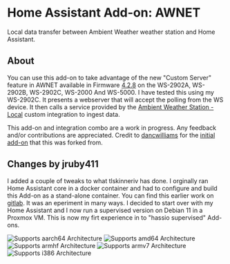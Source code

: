 # Home Assistant Add-on: AWNET

Local data transfer between Ambient Weather weather station and Home Assistant.

## About

You can use this add-on to take advantage of the new "Custom Server" feature in AWNET available in Firmware [4.2.8](https://ambientweather.com/support) on the WS-2902A, WS-2902B, WS-2902C, WS-2000 And WS-5000. I have tested this using my WS-2902C. It presents a webserver that will accept the polling from the WS device. It then calls a service provided by the [Ambient Weather Station - Local](https://github.com/tlskinneriv/awnet_local) custom integration to ingest data.

This add-on and integration combo are a work in progress. Any feedback and/or contributions are appreciated. Credit to [dancwilliams](https://github.com/dancwilliams) for the [initial add-on](https://github.com/dancwilliams/hassio-addons/tree/master/awnet) that this was forked from.

## Changes by jruby411

I added a couple of tweaks to what tlskinneriv has done. I orginally ran Home Assistant core in a docker container and had to configure and build this Add-on as a stand-alone container. You can find this earlier work on [gitlab](https://gitlab.com/jruby411/awnet). It was an eperiment in many ways. I decided to start over with my Home Assistant and I now run a supervised version on Debian 11 in a Proxmox VM. This is now my firt experience in to "hassio supervised" Add-ons.

![Supports aarch64 Architecture][aarch64-shield]
![Supports amd64 Architecture][amd64-shield]
![Supports armhf Architecture][armhf-shield]
![Supports armv7 Architecture][armv7-shield]
![Supports i386 Architecture][i386-shield]

[aarch64-shield]: https://img.shields.io/badge/aarch64-yes-green.svg
[amd64-shield]: https://img.shields.io/badge/amd64-yes-green.svg
[armhf-shield]: https://img.shields.io/badge/armhf-yes-green.svg
[armv7-shield]: https://img.shields.io/badge/armv7-yes-green.svg
[i386-shield]: https://img.shields.io/badge/i386-yes-green.svg

